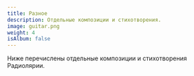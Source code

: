 ```yaml
---
title: Разное
description: Отдельные композиции и стихотворения.
image: guitar.png
weight: 4
isAlbum: false
---
```


Ниже перечислены отдельные композиции и стихотворения Радиолярии.
